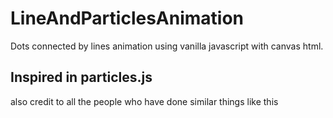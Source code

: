 # LineAndParticlesAnimation
Dots connected by lines animation using vanilla javascript with canvas html.
## Inspired in particles.js
also credit to all the people who have done similar things like this


